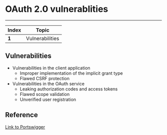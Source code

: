 # OAuth 2.0 vulnerablities
___
Index | Topic
--- | ---
**1** | Vulnerabilities

## Vulnerabilities

- Vulnerabilities in the client application
  - Improper implementation of the implicit grant type
  - Flawed CSRF protection
- Vulnerabilities in the OAuth service
  - Leaking authorization codes and access tokens
  - Flawed scope validation
  - Unverified user registration

## Reference

[Link to Portswigger](https://portswigger.net/web-security/oauth)
